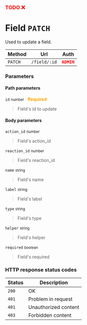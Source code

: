 <h3><span style="color:red"><b>TODO ❌</b></span></h3>

# Field ```PATCH```

Used to update a field.

| Method   | Url           | Auth          |
| -------- | ---------------| ---------------------|
| `PATCH`   | `/field/:id` | <span style="color:red">**`ADMIN`**</span>   |

### Parameters

#### Path parameters

```id``` <small>number</small>&nbsp;&nbsp;&nbsp;<span style="color: orange">**Required**</span>

> Field's id to update

#### Body parameters

```action_id``` <small>number</small>

> Field's action_id

```reaction_id``` <small>number</small>

> Field's reaction_id

```name``` <small>string</small>

> Field's name

```label``` <small>string</small>

> Field's label

```type``` <small>string</small>

> Field's type

```helper``` <small>string</small>

> Field's helper

```required``` <small>boolean</small>

> Field's required


### HTTP response status codes

| Status   | Description           |
|----------|-----------------------|
|```200``` | OK                    |
|```401``` | Problem in request    |
|```401``` | Unauthorized content  |
|```403``` | Forbidden content  |